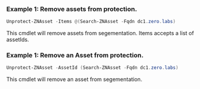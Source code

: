 ### Example 1: Remove assets from protection.
```powershell
Unprotect-ZNAsset -Items @(Search-ZNAsset -Fqdn dc1.zero.labs)

```

This cmdlet will remove assets from segementation.  Items accepts a list of assetIds.

### Example 1: Remove an Asset from protection.
```powershell
Unprotect-ZNAsset -AssetId (Search-ZNAsset -Fqdn dc1.zero.labs)

```

This cmdlet will remove an asset from segementation.